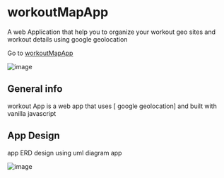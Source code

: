 # workoutMapApp

A web Application that help you to organize your workout geo sites and workout details using google geolocation

Go to [workoutMapApp](https://islamic-prayer-time.herokuapp.com/)

![image](https://user-images.githubusercontent.com/63518160/188268945-d7cf4c66-0cb3-4f23-8b33-d834495109fb.png)

## General info

workout App is a web app that uses [ google geolocation] and built with vanilla javascript


## App Design
app ERD design using uml diagram app

![image](https://user-images.githubusercontent.com/63518160/188268611-825dbf99-11eb-4062-a822-7fb730fe0eb3.png)
